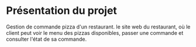 # Présentation du projet

Gestion de commande pizza d'un restaurant.
le site web du restaurant, où le client peut voir le menu des pizzas disponibles, passer une commande et consulter l'état de sa commande.

